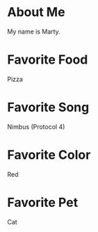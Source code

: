 # About Me

My name is Marty.

# Favorite Food
Pizza

# Favorite Song
Nimbus (Protocol 4)

# Favorite Color
Red

# Favorite Pet
Cat
